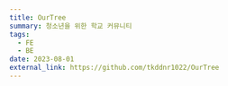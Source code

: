 ```yaml
---
title: OurTree
summary: 청소년을 위한 학교 커뮤니티
tags:
  - FE
  - BE
date: 2023-08-01
external_link: https://github.com/tkddnr1022/OurTree
---
```

